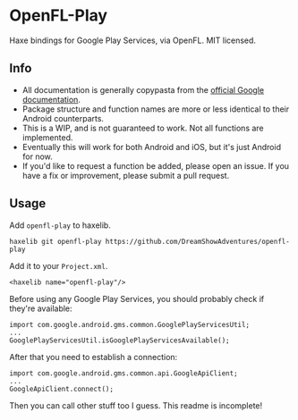 # OpenFL-Play

Haxe bindings for Google Play Services, via OpenFL. MIT licensed.

## Info

* All documentation is generally copypasta from the [official Google documentation](http://developer.android.com/reference/gms-packages.html).
* Package structure and function names are more or less identical to their Android counterparts.
* This is a WIP, and is not guaranteed to work. Not all functions are implemented.
* Eventually this will work for both Android and iOS, but it's just Android for now.
* If you'd like to request a function be added, please open an issue. If you have a fix or improvement, please submit a pull request.

## Usage

Add `openfl-play` to haxelib.

````
haxelib git openfl-play https://github.com/DreamShowAdventures/openfl-play
````

Add it to your `Project.xml`.

````
<haxelib name="openfl-play"/>
````

Before using any Google Play Services, you should probably check if they're available:

````
import com.google.android.gms.common.GooglePlayServicesUtil;
...
GooglePlayServicesUtil.isGooglePlayServicesAvailable();
````

After that you need to establish a connection:

````
import com.google.android.gms.common.api.GoogleApiClient;
...
GoogleApiClient.connect();
````

Then you can call other stuff too I guess. This readme is incomplete!